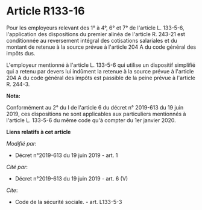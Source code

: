 # Article R133-16

Pour les employeurs relevant des 1° à 4°, 6° et 7° de l'article L. 133-5-6, l'application des dispositions du premier alinéa
de l'article R. 243-21 est conditionnée au reversement intégral des cotisations salariales et du montant de retenue à la
source prévue à l'article 204 A du code général des impôts dus.

L'employeur mentionné à l'article L. 133-5-6 qui utilise un dispositif simplifié qui a retenu par devers lui indûment la
retenue à la source prévue à l'article 204 A du code général des impôts est passible de la peine prévue à l'article R. 244-3.

**Nota:**

Conformément au 2° du I de l'article 6 du décret n° 2019-613 du 19 juin 2019, ces dispositions ne sont applicables aux
particuliers mentionnés à l'article L. 133-5-6 du même code qu'à compter du 1er janvier 2020.

**Liens relatifs à cet article**

_Modifié par_:

  - Décret n°2019-613 du 19 juin 2019 - art. 1

_Cité par_:

  - Décret n°2019-613 du 19 juin 2019 - art. 6 (V)

_Cite_:

  - Code de la sécurité sociale. - art. L133-5-3
